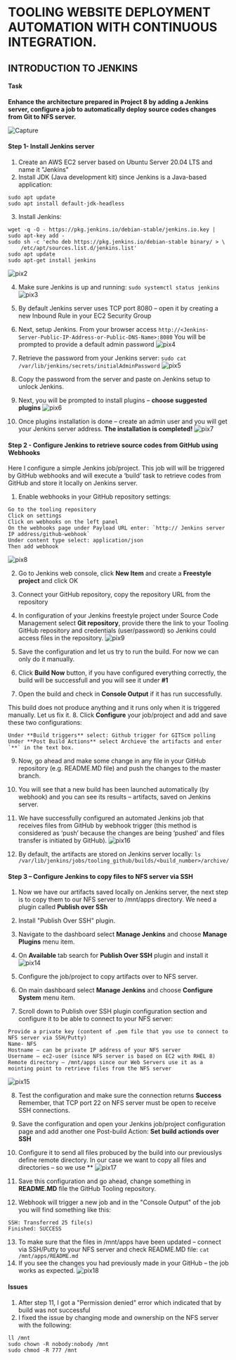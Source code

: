 # TOOLING WEBSITE DEPLOYMENT AUTOMATION WITH CONTINUOUS INTEGRATION. 
## INTRODUCTION TO JENKINS

#### Task
**Enhance the architecture prepared in Project 8 by adding a Jenkins server, configure a job to automatically deploy source codes changes from Git to NFS server.**

![Capture](https://user-images.githubusercontent.com/74002629/184101792-3c29fba2-78dd-4333-8aee-3385c605ecf1.PNG)

#### Step 1- Install Jenkins server
1. Create an AWS EC2 server based on Ubuntu Server 20.04 LTS and name it "Jenkins"
2. Install JDK (Java development kit) since Jenkins is a Java-based application:
```
sudo apt update
sudo apt install default-jdk-headless
```
3. Install Jenkins:
```
wget -q -O - https://pkg.jenkins.io/debian-stable/jenkins.io.key | sudo apt-key add -
sudo sh -c 'echo deb https://pkg.jenkins.io/debian-stable binary/ > \
    /etc/apt/sources.list.d/jenkins.list'
sudo apt update
sudo apt-get install jenkins
```
 ![pix2](https://user-images.githubusercontent.com/74002629/184062376-edb7e30b-8aca-475a-81bb-8db67da7e534.PNG)

4. Make sure Jenkins is up and running: `sudo systemctl status jenkins`
![pix3](https://user-images.githubusercontent.com/74002629/184062386-8be70305-bf29-46c2-b15e-0da44b9a1b1e.PNG)

5. By default Jenkins server uses TCP port 8080 – open it by creating a new Inbound Rule in your EC2 Security Group
6. Next, setup Jenkins. From your browser access `http://<Jenkins-Server-Public-IP-Address-or-Public-DNS-Name>:8080` You will be prompted to provide a default admin password
![pix4](https://user-images.githubusercontent.com/74002629/184062392-e1d57e72-b7eb-460f-8b7f-077555a88fae.PNG)

7. Retrieve the password from your Jenkins server: `sudo cat /var/lib/jenkins/secrets/initialAdminPassword`
![pix5](https://user-images.githubusercontent.com/74002629/184062404-4aff3525-1fde-42fa-9bfa-07aad33ef129.PNG)

8. Copy the password from the server and paste on Jenkins setup to unlock Jenkins.
9. Next, you will be prompted to install plugins – **choose suggested plugins**
![pix6](https://user-images.githubusercontent.com/74002629/184062413-3c306670-0e55-4319-a5af-ff7757b0ff0e.PNG)

10. Once plugins installation is done – create an admin user and you will get your Jenkins server address. **The installation is completed!**
![pix7](https://user-images.githubusercontent.com/74002629/184062420-54d31942-052e-40f0-bcff-2d6820640868.PNG)


#### Step 2 - Configure Jenkins to retrieve source codes from GitHub using Webhooks
Here I configure a simple Jenkins job/project. This job will will be triggered by GitHub webhooks and will execute a ‘build’ task to retrieve codes from GitHub and store it locally on Jenkins server.

1. Enable webhooks in your GitHub repository settings: 
```
Go to the tooling repository
Click on settings
Click on webhooks on the left panel
On the webhooks page under Payload URL enter: `http:// Jenkins server IP address/github-webhook`
Under content type select: application/json
Then add webhook
```
![pix8](https://user-images.githubusercontent.com/74002629/184062424-940204e5-ddb6-4d37-b667-659509933cbe.PNG)

2. Go to Jenkins web console, click **New Item** and create a **Freestyle project** and click OK
3. Connect your GitHub repository, copy the repository URL from the repository
4. In configuration of your Jenkins freestyle project under Source Code Management select **Git repository**, provide there the link to your Tooling GitHub repository and credentials (user/password) so Jenkins could access files in the repository.
![pix9](https://user-images.githubusercontent.com/74002629/184093372-97bdd653-2fc2-4940-9d19-4eff2386f370.PNG)

5. Save the configuration and let us try to run the build. For now we can only do it manually.
6. Click **Build Now** button, if you have configured everything correctly, the build will be successfull and you will see it under **#1**
7. Open the build and check in **Console Output** if it has run successfully.

This build does not produce anything and it runs only when it is triggered manually. Let us fix it.
8. Click **Configure** your job/project and add and save these two configurations:
``` 
Under **Build triggers** select: Github trigger for GITScm polling
Under **Post Build Actions** select Archieve the artifacts and enter `**` in the text box.
```
9. Now, go ahead and make some change in any file in your GitHub repository (e.g. README.MD file) and push the changes to the master branch.
10. You will see that a new build has been launched automatically (by webhook) and you can see its results – artifacts, saved on Jenkins server.
11. We have successfully configured an automated Jenkins job that receives files from GitHub by webhook trigger (this method is considered as ‘push’ because the changes are being ‘pushed’ and files transfer is initiated by GitHub).
![pix16](https://user-images.githubusercontent.com/74002629/184093459-3d873ef8-6068-45d6-b56d-8d77669b5cf5.PNG)

12. By default, the artifacts are stored on Jenkins server locally: `ls /var/lib/jenkins/jobs/tooling_github/builds/<build_number>/archive/`

#### Step 3 – Configure Jenkins to copy files to NFS server via SSH
1. Now we have our artifacts saved locally on Jenkins server, the next step is to copy them to our NFS server to /mnt/apps directory. We need a plugin called
**Publish over SSh**
2. Install "Publish Over SSH" plugin.
3. Navigate to the dashboard select **Manage Jenkins** and choose **Manage Plugins** menu item.
4. On **Available** tab search for **Publish Over SSH** plugin and install it
![pix14](https://user-images.githubusercontent.com/74002629/184093437-ab971150-bb70-4393-a201-dc17617dd776.PNG)

5. Configure the job/project to copy artifacts over to NFS server.
6. On main dashboard select **Manage Jenkins** and choose **Configure System** menu item.
7. Scroll down to Publish over SSH plugin configuration section and configure it to be able to connect to your NFS server:
```
Provide a private key (content of .pem file that you use to connect to NFS server via SSH/Putty)
Name- NFS
Hostname – can be private IP address of your NFS server
Username – ec2-user (since NFS server is based on EC2 with RHEL 8)
Remote directory – /mnt/apps since our Web Servers use it as a mointing point to retrieve files from the NFS server
```
![pix15](https://user-images.githubusercontent.com/74002629/184093450-be61c4f9-8214-4499-8db2-6dabafd1b954.PNG)

8. Test the configuration and make sure the connection returns **Success** Remember, that TCP port 22 on NFS server must be open to receive SSH connections.
9. Save the configuration and open your Jenkins job/project configuration page and add another one Post-build Action: **Set build actionds over SSH**
10. Configure it to send all files probuced by the build into our previouslys define remote directory. In our case we want to copy all files and directories – so we use **
![pix17](https://user-images.githubusercontent.com/74002629/184093471-5c12b087-5427-4c2a-b205-b7fb17f78de6.PNG)

11. Save this configuration and go ahead, change something in **README.MD** file the GitHub Tooling repository.
12. Webhook will trigger a new job and in the "Console Output" of the job you will find something like this:
```
SSH: Transferred 25 file(s)
Finished: SUCCESS
```

13. To make sure that the files in /mnt/apps have been updated – connect via SSH/Putty to your NFS server and check README.MD file: `cat /mnt/apps/README.md`
14. If you see the changes you had previously made in your GitHub – the job works as expected.
![pix18](https://user-images.githubusercontent.com/74002629/184095205-e37fa908-b2bf-4286-b553-afa26113175d.PNG)


#### Issues
1. After step 11, I got a "Permission denied" error which indicated that by build was not successful
2. I fixed the issue by changing mode and ownership on the NFS server with the following:
```
ll /mnt
sudo chown -R nobody:nobody /mnt
sudo chmod -R 777 /mnt
```



